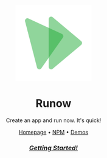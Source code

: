 <div align="center">
  <a href="https://runow.dev/"><img src="https://github.com/runowjs/.github/blob/main/logo.svg" alt="Runow logo" width="200"></a>

# Runow

Create an app and run now. It's quick!

[Homepage](https://runow.dev/) •
[NPM](https://www.npmjs.com/package/runow) •
[Demos](https://runow.dev/demos)

### [_Getting Started!_](https://runow.dev/guide/getting-started)
</div>